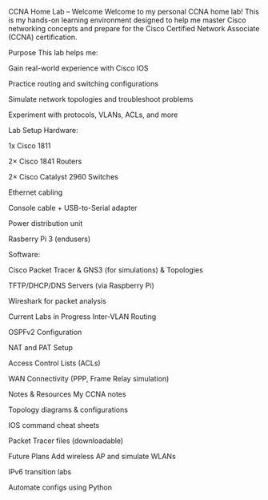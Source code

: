 CCNA Home Lab – Welcome
Welcome to my personal CCNA home lab! This is my hands-on learning environment designed to help me master Cisco networking concepts and prepare for the Cisco Certified Network Associate (CCNA) certification.

Purpose
This lab helps me:

Gain real-world experience with Cisco IOS

Practice routing and switching configurations

Simulate network topologies and troubleshoot problems

Experiment with protocols, VLANs, ACLs, and more

Lab Setup
Hardware:

1x Cisco 1811

2× Cisco 1841 Routers

2× Cisco Catalyst 2960 Switches

Ethernet cabling

Console cable + USB-to-Serial adapter

Power distribution unit 

Rasberry Pi 3 (endusers)

Software:

Cisco Packet Tracer & GNS3 (for simulations) & Topologies 

TFTP/DHCP/DNS Servers (via Raspberry Pi)

Wireshark for packet analysis

Current Labs in Progress
 Inter-VLAN Routing

 OSPFv2 Configuration

 NAT and PAT Setup

 Access Control Lists (ACLs)

 WAN Connectivity (PPP, Frame Relay simulation)

Notes & Resources
My CCNA notes

Topology diagrams & configurations

IOS command cheat sheets

Packet Tracer files (downloadable)

Future Plans
Add wireless AP and simulate WLANs

IPv6 transition labs

Automate configs using Python
